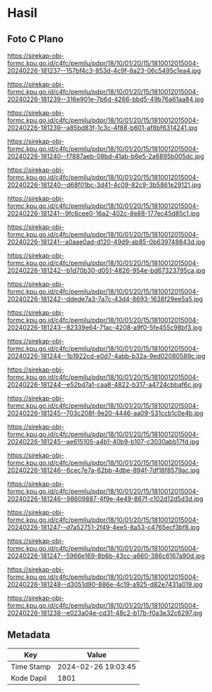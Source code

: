 # Hasil

## Foto C Plano

https://sirekap-obj-formc.kpu.go.id/c4fc/pemilu/pdpr/18/10/01/20/15/1810012015004-20240226-181237--157bf4c3-853d-4c9f-8a23-06c5495c1ea4.jpg

https://sirekap-obj-formc.kpu.go.id/c4fc/pemilu/pdpr/18/10/01/20/15/1810012015004-20240226-181239--316e901e-7b6d-4266-bbd5-49b76a61aa84.jpg

https://sirekap-obj-formc.kpu.go.id/c4fc/pemilu/pdpr/18/10/01/20/15/1810012015004-20240226-181239--a85bd83f-1c3c-4f88-b601-af8bf6314241.jpg

https://sirekap-obj-formc.kpu.go.id/c4fc/pemilu/pdpr/18/10/01/20/15/1810012015004-20240226-181240--f7887aeb-08bd-41ab-b6e5-2a6895b005dc.jpg

https://sirekap-obj-formc.kpu.go.id/c4fc/pemilu/pdpr/18/10/01/20/15/1810012015004-20240226-181240--d68f01bc-3d41-4c09-82c9-3b5861e29121.jpg

https://sirekap-obj-formc.kpu.go.id/c4fc/pemilu/pdpr/18/10/01/20/15/1810012015004-20240226-181241--9fc6cee0-16a2-402c-8e88-177ec45d85c1.jpg

https://sirekap-obj-formc.kpu.go.id/c4fc/pemilu/pdpr/18/10/01/20/15/1810012015004-20240226-181241--a0aae0ad-d120-49d9-ab85-0b639748843d.jpg

https://sirekap-obj-formc.kpu.go.id/c4fc/pemilu/pdpr/18/10/01/20/15/1810012015004-20240226-181242--b1d70b30-d051-4826-954e-bd67323795ca.jpg

https://sirekap-obj-formc.kpu.go.id/c4fc/pemilu/pdpr/18/10/01/20/15/1810012015004-20240226-181242--ddede7a3-7a7c-43d4-8693-1638f29ee5a5.jpg

https://sirekap-obj-formc.kpu.go.id/c4fc/pemilu/pdpr/18/10/01/20/15/1810012015004-20240226-181243--82339e64-71ac-4208-a9f0-5fe455c98bf3.jpg

https://sirekap-obj-formc.kpu.go.id/c4fc/pemilu/pdpr/18/10/01/20/15/1810012015004-20240226-181244--1b1922cd-e0d7-4abb-b32a-9ed02080589c.jpg

https://sirekap-obj-formc.kpu.go.id/c4fc/pemilu/pdpr/18/10/01/20/15/1810012015004-20240226-181244--e52bd7a1-caa8-4822-b317-a4724cbbaf6c.jpg

https://sirekap-obj-formc.kpu.go.id/c4fc/pemilu/pdpr/18/10/01/20/15/1810012015004-20240226-181245--703c208f-9e20-4446-aa09-531ccb1c0e4b.jpg

https://sirekap-obj-formc.kpu.go.id/c4fc/pemilu/pdpr/18/10/01/20/15/1810012015004-20240226-181245--ae615105-a4b1-40b9-b107-c3030abb17fd.jpg

https://sirekap-obj-formc.kpu.go.id/c4fc/pemilu/pdpr/18/10/01/20/15/1810012015004-20240226-181246--6cec7e7a-62bb-4dbe-894f-7df18f8579ac.jpg

https://sirekap-obj-formc.kpu.go.id/c4fc/pemilu/pdpr/18/10/01/20/15/1810012015004-20240226-181246--98609887-4f9e-4e49-867f-c102d12d5d3d.jpg

https://sirekap-obj-formc.kpu.go.id/c4fc/pemilu/pdpr/18/10/01/20/15/1810012015004-20240226-181247--d7a52751-2f49-4ee5-8a53-c4765ecf3bf8.jpg

https://sirekap-obj-formc.kpu.go.id/c4fc/pemilu/pdpr/18/10/01/20/15/1810012015004-20240226-181247--5966e169-8b6b-43cc-a660-386c6167a90d.jpg

https://sirekap-obj-formc.kpu.go.id/c4fc/pemilu/pdpr/18/10/01/20/15/1810012015004-20240226-181248--d3051d90-886e-4c19-a925-d82e7431a019.jpg

https://sirekap-obj-formc.kpu.go.id/c4fc/pemilu/pdpr/18/10/01/20/15/1810012015004-20240226-181238--e023a04e-cd31-48c2-b17b-f0a3e32c6297.jpg


## Metadata

| Key        | Value               |
| ---------- | ------------------- |
| Time Stamp | 2024-02-26 19:03:45 |
| Kode Dapil | 1801                |



